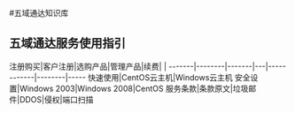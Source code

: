 #五域通达知识库

## 五域通达服务使用指引

注册购买|客户注册|选购产品|管理产品|续费| |
-------|--------|-------|---|------------|--------|-----
快速使用|CentOS云主机|Windows云主机
安全设置|Windows 2003|Windows 2008|CentOS
服务条款|条款原文|垃圾邮件|DDOS|侵权|端口扫描